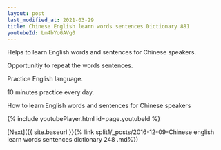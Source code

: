 ```yaml
---
layout: post
last_modified_at: 2021-03-29
title: Chinese English learn words sentences Dictionary 881 
youtubeId: Lm4bYoGAVg0
---
```

 
 
Helps to learn English words and sentences for Chinese speakers.

Opportunitiy to repeat the words sentences. 

Practice English language. 
 
10 minutes practice every day. 
 
How to learn English words and sentences for Chinese speakers 
 
{% include youtubePlayer.html id=page.youtubeId %}
 
 
[Next]({{ site.baseurl }}{% link  split1/_posts/2016-12-09-Chinese english learn words sentences dictionary 248 .md%})
 
